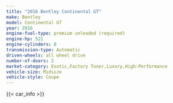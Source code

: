 ```yaml
---
title: "2016 Bentley Continental GT"
make: Bentley
model: Continental GT
year: 2016
engine-fuel-type: premium unleaded (required)
engine-hp: 521
engine-cylinders: 8
transmission-type: Automatic
driven-wheels: all wheel drive
number-of-doors: 2
market-category: Exotic,Factory Tuner,Luxury,High-Performance
vehicle-size: Midsize
vehicle-style: Coupe
---
```


{{< car_info >}}
